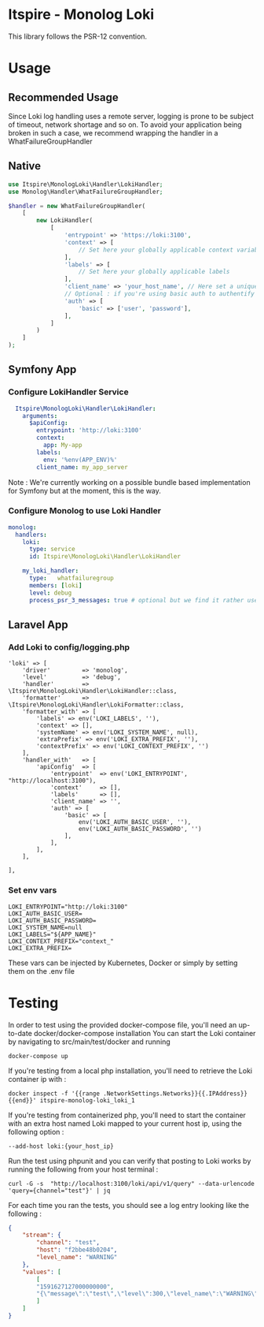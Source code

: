 # Itspire - Monolog Loki

This library follows the PSR-12 convention.

# Usage

## Recommended Usage

Since Loki log handling uses a remote server, logging is prone to be subject of timeout, network shortage and so on.
To avoid your application being broken in such a case, we recommend wrapping the handler in a WhatFailureGroupHandler

## Native
```php
use Itspire\MonologLoki\Handler\LokiHandler;
use Monolog\Handler\WhatFailureGroupHandler;

$handler = new WhatFailureGroupHandler(
    [
        new LokiHandler(
            [
                'entrypoint' => 'https://loki:3100',
                'context' => [
                    // Set here your globally applicable context variables
                ],
                'labels' => [
                    // Set here your globally applicable labels
                ],
                'client_name' => 'your_host_name', // Here set a unique identifier for the client host
                // Optional : if you're using basic auth to authentify
                'auth' => [
                    'basic' => ['user', 'password'],
                ],
            ]
        )
    ]
);
```

## Symfony App

### Configure LokiHandler Service
```yaml
  Itspire\MonologLoki\Handler\LokiHandler:
    arguments:
      $apiConfig:
        entrypoint: 'http://loki:3100'
        context:
          app: My-app
        labels:
          env: '%env(APP_ENV)%'
        client_name: my_app_server
```
Note : 
We're currently working on a possible bundle based implementation for Symfony but at the moment, this is the way.


### Configure Monolog to use Loki Handler

```yaml
monolog:
  handlers:
    loki:
      type: service
      id: Itspire\MonologLoki\Handler\LokiHandler

    my_loki_handler:
      type:   whatfailuregroup
      members: [loki]
      level: debug
      process_psr_3_messages: true # optional but we find it rather useful (Note : native handler required to use)
```

## Laravel App

### Add Loki to config/logging.php

```
'loki' => [
    'driver'         => 'monolog',
    'level'          => 'debug',
    'handler'        => \Itspire\MonologLoki\Handler\LokiHandler::class,
    'formatter'      => \Itspire\MonologLoki\Handler\LokiFormatter::class,
    'formatter_with' => [
        'labels' => env('LOKI_LABELS', ''),
        'context' => [],
        'systemName' => env('LOKI_SYSTEM_NAME', null),
        'extraPrefix' => env('LOKI_EXTRA_PREFIX', ''),
        'contextPrefix' => env('LOKI_CONTEXT_PREFIX', '')
    ],
    'handler_with'   => [
        'apiConfig'  => [
            'entrypoint'  => env('LOKI_ENTRYPOINT', "http://localhost:3100"),
            'context'     => [],
            'labels'      => [],
            'client_name' => '',
            'auth' => [
                'basic' => [
                    env('LOKI_AUTH_BASIC_USER', ''), 
                    env('LOKI_AUTH_BASIC_PASSWORD', '')
                ],
            ],
        ],
    ],

],
```

### Set env vars

```
LOKI_ENTRYPOINT="http://loki:3100"
LOKI_AUTH_BASIC_USER=
LOKI_AUTH_BASIC_PASSWORD=
LOKI_SYSTEM_NAME=null
LOKI_LABELS="${APP_NAME}"
LOKI_CONTEXT_PREFIX="context_"
LOKI_EXTRA_PREFIX=
```

These vars can be injected by Kubernetes, Docker or simply by setting them on the .env file



# Testing
In order to test using the provided docker-compose file, you'll need an up-to-date docker/docker-compose installation
You can start the Loki container by navigating to src/main/test/docker and running 
```shell script
docker-compose up
```

If you're testing from a local php installation, you'll need to retrieve the Loki container ip with :
```shell script
docker inspect -f '{{range .NetworkSettings.Networks}}{{.IPAddress}}{{end}}' itspire-monolog-loki_loki_1
```

If you're testing from containerized php, you'll need to start the container with an extra host named Loki 
mapped to your current host ip, using the following option :
```shell script
--add-host loki:{your_host_ip}
```

Run the test using phpunit and you can verify that posting to Loki works
by running the following from your host terminal : 
```shell script
curl -G -s  "http://localhost:3100/loki/api/v1/query" --data-urlencode 'query={channel="test"}' | jq
```

For each time you ran the tests, you should see a log entry looking like the following : 
```json
{
    "stream": {
        "channel": "test",
        "host": "f2bbe48b0204",
        "level_name": "WARNING"
    },
    "values": [
        [
        "1591627127000000000",
        "{\"message\":\"test\",\"level\":300,\"level_name\":\"WARNING\",\"channel\":\"test\",\"datetime\":\"2020-06-08 14:38:47\",\"ctxt_data\":\"[object] (stdClass: {})\",\"ctxt_foo\":\"34\"}"
        ]
    ]
}
```
